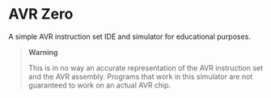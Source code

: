 # AVR Zero
A simple AVR instruction set IDE and simulator for educational purposes.

> **Warning**
>
> This is in no way an accurate representation of the AVR instruction set and
> the AVR assembly. Programs that work in this simulator are not guaranteed to
> work on an actual AVR chip.
